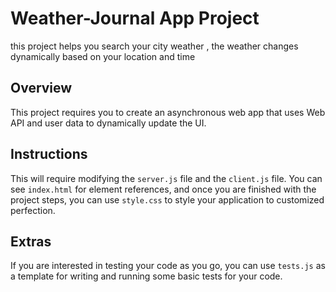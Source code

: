 # Weather-Journal App Project
this project helps you search your city weather , the weather changes dynamically based on your location and time 
## Overview
This project requires you to create an asynchronous web app that uses Web API and user data to dynamically update the UI. 

## Instructions
This will require modifying the `server.js` file and the `client.js` file. You can see `index.html` for element references, and once you are finished with the project steps, you can use `style.css` to style your application to customized perfection.

## Extras
If you are interested in testing your code as you go, you can use `tests.js` as a template for writing and running some basic tests for your code.
